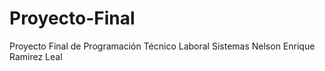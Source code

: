 # Proyecto-Final
Proyecto Final de Programación Técnico Laboral Sistemas Nelson Enrique Ramirez Leal 
